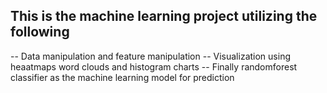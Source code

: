 ## This is the machine learning project utilizing the following 
-- Data manipulation and feature manipulation 
-- Visualization using heaatmaps word clouds and histogram charts 
-- Finally randomforest classifier as the machine learning model for prediction
